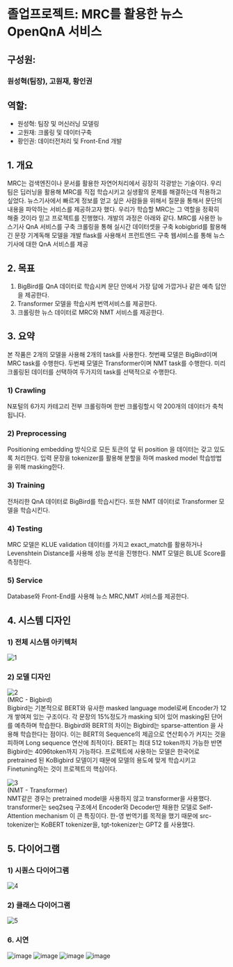 # 졸업프로젝트: MRC를 활용한 뉴스 OpenQnA 서비스

## 구성원: <br/>
### 원성혁(팀장), 고원재, 황인권 <br/>

## 역할: <br/>
* 원성혁: 팀장 및 머신러닝 모델링 <br/>
* 고원재: 크롤링 및 데이터구축 <br/>
* 황인권: 데이터전처리 및 Front-End 개발

## 1. 개요
MRC는 검색엔진이나 문서를 활용한 자연어처리에서 굉장히 각광받는 기술이다. 우리 팀은
딥러닝을 활용해 MRC를 직접 학습시키고 실생활의 문제를 해결하는데 적용하고 싶었다.
뉴스기사에서 빠르게 정보를 얻고 싶은 사람들을 위해서 질문을 통해서 문단의 내용을
파악하는 서비스를 제공하고자 했다. 우리가 학습할 MRC는 그 역할을 정확히 해줄 것이라
믿고 프로젝트를 진행했다.
개발의 과정은 아래와 같다.
MRC를 사용한 뉴스기사 QnA 서비스를 구축
크롤링을 통해 실시간 데이터셋을 구축
kobigbrid를 활용해 긴 문장 기계독해 모델을 개발
flask를 사용해서 프런트엔드 구축
웹서비스를 통해 뉴스기사에 대한 QnA 서비스를 제공

## 2. 목표
1) BigBird를 QnA 데이터로 학습시켜 문단 안에서 가장 답에 가깝거나 같은 예측 답안을
제공한다.
2) Transformer 모델을 학습시켜 번역서비스를 제공한다.
3) 크롤링한 뉴스 데이터로 MRC와 NMT 서비스를 제공한다.

## 3. 요약
본 작품은 2개의 모델을 사용해 2개의 task를 사용한다. 첫번째 모델은 BigBird이며 MRC
task를 수행한다. 두번째 모델은 Transformer이며 NMT task를 수행한다. 미리 크롤링된
데이터를 선택하여 두가지의 task를 선택적으로 수행한다.

### 1) Crawling
N포털의 6가지 카테고리 전부 크롤링하며 한번 크롤링할시 약 200개의 데이터가
축척됩니다.
### 2) Preprocessing
Positioning embedding 방식으로 모든 토큰의 앞 뒤 position 을 데이터는 갖고
있도록 처리한다.
입력 문장을 tokenizer를 활용해 분할을 하며 masked model 학습방법을 위해
masking한다.
### 3) Training
전처리한 QnA 데이터로 BigBird를 학습시킨다. 또한 NMT 데이터로 Transformer
모델을 학습시킨다.
### 4) Testing
MRC 모델은 KLUE validation 데이터를 가지고 exact_match를 활용하거나
Levenshtein Distance를 사용해 성능 분석을 진행한다.
NMT 모델은 BLUE Score를 측정한다.
### 5) Service
Database와 Front-End를 사용해 뉴스 MRC,NMT 서비스를 제공한다.

## 4. 시스템 디자인
### 1) 전체 시스템 아키텍처
![1](https://user-images.githubusercontent.com/64239673/211190192-fd478b15-05e6-4f20-9971-9468363ccd02.png)

### 2) 모델 디자인

![2](https://user-images.githubusercontent.com/64239673/211190276-b828d27d-010c-4430-98cf-a73d8625d554.png) <br/>
(MRC - Bigbird) <br/>
Bigbird는 기본적으로 BERT와 유사한 masked language model로써 Encoder가 12개 쌓여져
있는 구조이다. 각 문장의 15%정도가 masking 되어 있어 masking된 단어를 예측하며
학습한다. Bigbird와 BERT의 차이는 Bigbird는 sparse-attention 을 사용해 학습한다는
점이다. 이는 BERT의 Sequence의 제곱으로 연산회수가 커지는 것을 피하며 Long
sequence 연산에 최적이다. BERT는 최대 512 token까지 가능한 반면 Bigbird는
4096token까지 가능하다. 프로젝트에 사용하는 모델은 한국어로 pretrained 된 KoBigbird
모델이기 때문에 모델의 용도에 맞게 학습시키고 Finetuning하는 것이 프로젝트의
핵심이다. <br/>

![3](https://user-images.githubusercontent.com/64239673/211190285-88940e51-3019-4c94-ab5f-a950fb35d518.png) <br/>
(NMT - Transformer) <br/>
NMT같은 경우는 pretrained model을 사용하지 않고 transformer을 사용했다. transformer는
seq2seq 구조에서 Encoder와 Decoder만 채용한 모델로 Self-Attention mechanism 이 큰
특징이다. 한-영 번역기를 목적을 했기 때문에 src-tokenizer는 KoBERT tokenizer을,
tgt-tokenizer는 GPT2 를 사용했다. <br/>

## 5. 다이어그램
### 1) 시퀀스 다이어그램
![4](https://user-images.githubusercontent.com/64239673/211190560-7b0f5a17-fea6-4936-930c-456b746ad841.png)

### 2) 클래스 다이어그램
![5](https://user-images.githubusercontent.com/64239673/211190568-aa3838ec-e223-4df4-a04b-f3e5cc8505e9.png)

### 6. 시연
![image](https://user-images.githubusercontent.com/64239673/229745987-aa41e1d7-5017-47e4-bd15-2ffd5d42543e.png)
![image](https://user-images.githubusercontent.com/64239673/229746034-af657a2c-8cfd-476e-b2df-e04bafaf4b3b.png)
![image](https://user-images.githubusercontent.com/64239673/229746074-bdcc6791-323c-4628-b27a-34d8c51ec428.png)
![image](https://user-images.githubusercontent.com/64239673/229746132-aa097b45-b24e-4574-8e08-16c0c4780e50.png)




